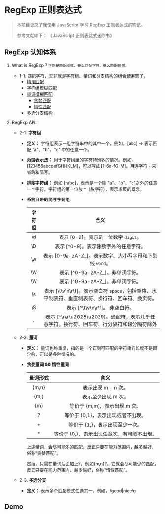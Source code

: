 # RegExp 正则表达式

> 本项目记录了我使用 JavaScript 学习 RegExp 正则表达式的笔记。
>
> 参考文献如下：
> 《JavaScript 正则表达式迷你书》

## RegExp 认知体系

1. What is RegExp？`正则是匹配模式，要么匹配字符，要么匹配位置。`
    - 1-1. 匹配字符，无非就是字符组、量词和分支结构的组合使用罢了。
        - [精准匹配](./src/chap01/1.%20%E7%B2%BE%E5%87%86%E5%8C%B9%E9%85%8D.js)
        - [字符组模糊匹配](./src/chap01/3.%20%E5%AD%97%E7%AC%A6%E7%BB%84%E6%A8%A1%E7%B3%8A%E5%8C%B9%E9%85%8D.js)
        - [量词模糊匹配](./src/chap01/2.%20%E9%87%8F%E8%AF%8D%E6%A8%A1%E7%B3%8A%E5%8C%B9%E9%85%8D.js)
            - [贪婪匹配](./src/chap01/4.%20%E8%B4%AA%E5%A9%AA%E3%80%81%E6%83%B0%E6%80%A7%E9%87%8F%E8%AF%8D%E5%8C%B9%E9%85%8D.js)
            - [惰性匹配](./src/chap01/4.%20%E8%B4%AA%E5%A9%AA%E3%80%81%E6%83%B0%E6%80%A7%E9%87%8F%E8%AF%8D%E5%8C%B9%E9%85%8D.js)
        - [多选分支结构](./src/chap01/5.%20%E5%A4%9A%E9%80%89%E5%88%86%E6%94%AF%E7%BB%93%E6%9E%84.js)

2. RegExp API:
    - 2-1. **字符组** 
        - **定义：** 字符组表示一组字符串中的其中一个，例如，[abc] => 表示匹配 "a"、"b"、"c" 中的任意一个。

        - **范围表示法：** 用于字符组里的字符特别多的情况。例如，[123456abcdefGHIJKLM]，可以写成 [1-6a-fG-M]。用连字符 - 来省略和简写。

        - **排除字符组：** 例如 [^abc]，表示是一个除 "a"、"b"、"c"之外的任意一个字符。字符组的第一位放 ^（脱字符），表示求反的概念。

        - **系统自带的简写字符组**

            | 字符组 | 含义 |
            | :--: | :--: |
            | \d | 表示 [0-9]。表示是一位数字 `digit`。 |
            | \D | 表示 [^0-9]。表示除数字外的任意字符。 |
            | \w | 表示 [0-9a-zA-Z_]。表示数字、大小写字母和下划线 `word`。 |
            | \W | 表示 [^0-9a-zA-Z_]。非单词字符。 |
            | \W | 表示 [^0-9a-zA-Z_]。非单词字符。 |
            | \s | 表示 [\t\v\n\r\f]。表示空白符 `space`，包括空格、水平制表符、垂直制表符、换行符、回车符、换页符。 |
            | \S | 表示 [^\t\v\n\r\f]。 非空白符。 |
            | . | 表示 [^\n\r\u2028\u2029]。通配符，表示几乎任意字符。换行符、回车符、行分隔符和段分隔符除外 |
    
    - 2-2. **量词** 
        - **定义：** 量词也称重复，指的是一个正则可匹配的字符串的长度不是固定的，可以是多种情况的。

        - **贪婪量词 && 惰性量词**

            | 量词形式 | 含义 |
            | :--: | :--: |
            | {m,n} | 表示出现 m - n 次。 |
            | {m,} | 表示至少出现 m 次。 |
            | {m} | 等价于 {m,m}，表示出现 m 次。 |
            | ? | 等价于 {0,1}，表示出现或者不出现。 |
            | + | 等价于 {1,}，表示出现至少一次。 |
            | * | 等价于 {0,}，表示出现任意次，有可能不出现。 |
            
            上述量词，会尽可能多的匹配，反正只要在能力范围内，越多越好，俗称“贪婪匹配”。
            
            然而，只需在量词后面加上?，例如{m,n}?。它就会尽可能少的匹配，反正只要在能力范围内，越少越好，俗称“惰性匹配”。
    
    - 2-3. **多选分支** 
        - **定义：** 表示多个匹配模式任选其一，例如，/good|nice/g

## Demo
